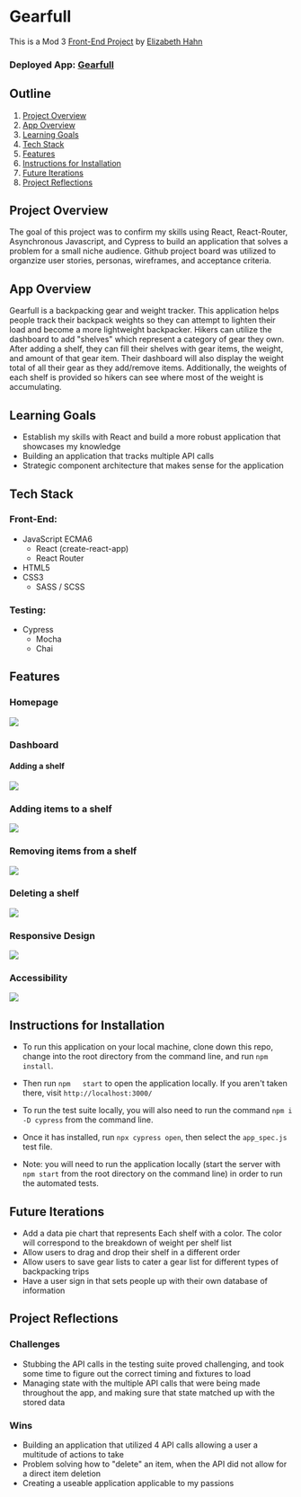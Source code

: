 # Gearfull

This is a Mod 3 [Front-End Project](https://frontend.turing.edu/projects/module-3/niche-audience.html) by [Elizabeth Hahn](https://github.com/elizhahn)

### Deployed App: [Gearfull](https://gearfull.herokuapp.com/)

## Outline

1. [Project Overview](#project-overview)
2. [App Overview](#app-overview)
3. [Learning Goals](#learning-goals)
4. [Tech Stack](#tech-stack)
5. [Features](#features)
6. [Instructions for Installation](#instructions-for-installation)
7. [Future Iterations](#future-iterations)
8. [Project Reflections](#project-reflections)


## Project Overview

The goal of this project was to confirm my skills using React, React-Router, Asynchronous Javascript, and Cypress to build an application that solves a problem for a small niche audience. Github project board was utilized to organzize user stories, personas, wireframes, and acceptance criteria.  


## App Overview

Gearfull is a backpacking gear and weight tracker. This application helps people track their backpack weights so they can attempt to lighten their load and become a more lightweight backpacker. Hikers can utilize the dashboard to add "shelves" which represent a category of gear they own. After adding a shelf, they can fill their shelves with gear items, the weight, and amount of that gear item. Their dashboard will also display the weight total of all their gear as they add/remove items. Additionally, the weights of each shelf is provided so hikers can see where most of the weight is accumulating. 


## Learning Goals
 
 - Establish my skills with React and build a more robust application that showcases my knowledge
 - Building an application that tracks multiple API calls 
 - Strategic component architecture that makes sense for the application
  
## Tech Stack

### Front-End:
- JavaScript ECMA6
  - React (create-react-app)
  - React Router
- HTML5
- CSS3
  - SASS / SCSS

### Testing:
- Cypress
  - Mocha
  - Chai

## Features

### Homepage

![](https://media.giphy.com/media/2tqt97Htn7HIf1Gjq3/giphy.gif)

### Dashboard

#### Adding a shelf

![](https://media.giphy.com/media/Rod8eyQ3UGnXLID11K/giphy.gif)

### Adding items to a shelf

![](https://media.giphy.com/media/NrrJSXX1ntt8n3VIIW/giphy.gif)

### Removing items from a shelf

![](https://media.giphy.com/media/qpvTEMdnNXPvwBzXdN/giphy.gif)

### Deleting a shelf

![](https://media.giphy.com/media/GbcERaVPJogWdsGAnY/giphy.gif)


### Responsive Design

![](https://media.giphy.com/media/KzOXOIruLdhqMBAHwt/giphy.gif)

### Accessibility

![](https://media.giphy.com/media/KpuMhkRMQvFwt9hZ6e/giphy.gif)


## Instructions for Installation

  - To run this application on your local machine, clone down this repo, change into the root directory from the command line, and run `npm install`. 
    
  - Then run `npm   start` to open the application locally. If you aren't taken there, visit `http://localhost:3000/`
    
  - To run the test suite locally, you will also need to run the command `npm i -D cypress` from the command line.
    
  - Once it  has installed, run `npx cypress open`, then select the `app_spec.js` test file. 
    
  - Note: you will need to run the application locally (start the server with `npm start` from the root directory on the command line) in order to run the automated tests.

## Future Iterations

 - Add a data pie chart that represents Each shelf with a color. The color will correspond to the breakdown of weight per shelf list
 - Allow users to drag and drop their shelf in a different order
 - Allow users to save gear lists to cater a gear list for different types of backpacking trips
 - Have a user sign in that sets people up with their own database of information


## Project Reflections

### Challenges

  - Stubbing the API calls in the testing suite proved challenging, and took some time to figure out the correct timing and fixtures to load
  - Managing state with the multiple API calls that were being made throughout the app, and making sure that state matched up with the stored data

### Wins

  - Building an application that utilized 4 API calls allowing a user a multitude of actions to take
  - Problem solving how to "delete" an item, when the API did not allow for a direct item deletion
  - Creating a useable application applicable to my passions
